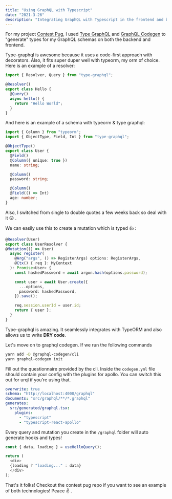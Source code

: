```yaml
---
title: "Using GraphQL with Typescript"
date: "2021-3-26"
description: "Integrating GraphQL with Typescript in the frontend and backend."
---
```


For my project [Contest Pug](https://github.com/coderinblack08/contest-pug-2), I used [Type GraphQL](https://typegraphql.com/) and [GraphQL Codegen](https://www.graphql-code-generator.com/) to "generate" types for my GraphQL schemas on both the backend and frontend.

Type-graphql is awesome because it uses a code-first approach with decorators. Also, it fits super duper well with typeorm, my orm of choice. Here is an example of a resolver:

```ts
import { Resolver, Query } from "type-graphql";

@Resolver()
export class Hello {
  @Query()
  async hello() {
    return "Hello World";
  }
}
```

And here is an example of a schema with typeorm & type graphql:

```ts
import { Column } from "typeorm";
import { ObjectType, Field, Int } from "type-graphql";

@ObjectType()
export class User {
  @Field()
  @Column({ unique: true })
  name: string;

  @Column()
  password: string;

  @Column()
  @Field(() => Int)
  age: number;
}
```

Also, I switched from single to double quotes a few weeks back so deal with it 😜 .

We can easily use this to create a mutation which is typed 👍 :

```ts
@Resolver(User)
export class UserResolver {
@Mutation(() => User)
  async register(
    @Arg("args", () => RegisterArgs) options: RegisterArgs,
    @Ctx() { req }: MyContext
  ): Promise<User> {
    const hashedPassword = await argon.hash(options.password);

    const user = await User.create({
      ...options,
      password: hashedPassword,
    }).save();

    req.session.userId = user.id;
    return { user };
  }
}
```

Type-graphql is amazing. It seamlessly integrates with TypeORM and also allows us to write **DRY code**.

Let's move on to graphql codegen. If we run the following commands

```bash
yarn add -D @graphql-codegen/cli
yarn graphql-codegen init
```

Fill out the questionnaire provided by the cli. Inside the `codegen.yml` file should contain your config with the plugins for apollo. You can switch this out for urql if you're using that.

```yml
overwrite: true
schema: "http://localhost:4000/graphql"
documents: "src/graphql/**/*.graphql"
generates:
  src/generated/graphql.tsx:
    plugins:
      - "typescript"
      - "typescript-react-apollo"
```

Every query and mutation you create in the `/graphql` folder will auto generate hooks and types!

```ts
const { data, loading } = useHelloQuery();

return (
  <div>
  {loading ? "loading..." : data}
  </div>
);
```

That's it folks! Checkout the contest pug repo if you want to see an example of both technologies! Peace ✌️ .